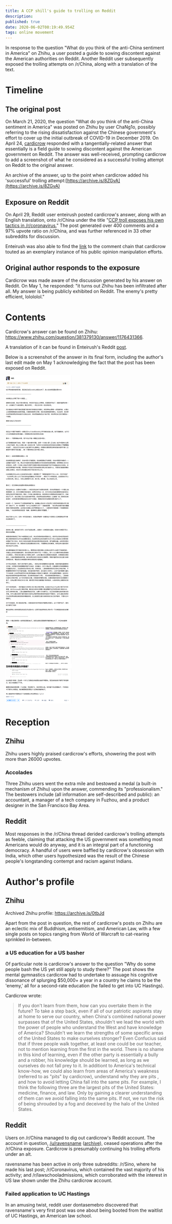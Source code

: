 ```yaml
---
title: A CCP shill's guide to trolling on Reddit
description: 
published: true
date: 2020-06-02T08:19:49.954Z
tags: online movement
---
```


In response to the question "What do you think of the anti-China sentiment in America" on Zhihu, a user posted a guide to sowing discontent against the American authorities on Reddit. Another Reddit user subsequently exposed the trolling attempts on /r/China, along with a translation of the text.

#  Timeline
## The original post
On March 21, 2020, the question  "What do you think of the anti-China sentiment in America" was posted on Zhihu by user ChaNg1o, possibly referring to the rising dissatisfaction against the Chinese government's effort to cover up the initial outbreak of COVID-19 in December 2019. On April 24, [cardicrow](https://www.zhihu.com/people/cardicrow) responded with a tangentially-related answer that essentially is a field guide to sowing discontent against the American government on Reddit. The answer was well-received, prompting cardicrow to add a screenshot of what he considered as a successful trolling attempt on Reddit to the original answer.

An archive of the answer, up to the point when cardicrow added his 'successful' trolling attempt:[https://archive.is/8ZGvA](https://archive.is/8ZGvA)

## Exposure on Reddit

On April 29, Reddit user enteirush posted cardicrow's answer, along with an English translation, onto /r/China under the title "[CCP troll exposes his own tactics in /r/coronavirus.](https://www.reddit.com/r/China/comments/gakn8r/ccp_troll_exposes_his_own_tactics_in_rcoronavirus/)" The post generated over 400 comments and a 97% upvote ratio on /r/China, and was further referenced in 33 other subreddits for discussion.

Enteirush was also able to find the [link](https://archive.is/N2Tx2) to the comment chain that cardicrow touted as an exemplary instance of his public opinion manipulation efforts.

## Original author responds to the exposure

Cardicrow was made aware of the discussion generated by his answer on Reddit. On May 1, he responded: "it turns out Zhihu has been infiltrated after all. My answer is being publicly exhibited on Reddit. The enemy's pretty efficient, lolololol."

# Contents
Cardicrow's answer can be found on Zhihu: https://www.zhihu.com/question/381379130/answer/1176431366.

A translation of it can be found in Enteirush's Reddit [post](https://www.reddit.com/r/China/comments/gakn8r/ccp_troll_exposes_his_own_tactics_in_rcoronavirus/).

Below is a screenshot of the answer in its final form, including the author's last edit made on May 1 acknowledging the fact that the post has been exposed on Reddit.

![reddit_trolling_guide.png](/screenshots/zhihu/reddit_trolling_guide.png)

# Reception

## Zhihu
Zhihu users highly praised cardicrow's efforts, showering the post with more than 26000 upvotes. 

### Accolades
Three Zhihu users went the extra mile and bestowed a medal (a built-in mechanism of Zhihu) upon the answer, commending its "professionalism." The bestowers include (all information are self-described and public): an accountant, a manager of a tech company in Fuzhou, and a product designer in the San Francisco Bay Area.

## Reddit
Most responses in the /r/China thread derided cardicrow's trolling attempts as feeble, claiming that attacking the US government was something most Americans would do anyway, and it is an integral part of a functioning democracy. A handful of users were baffled by cardicrow's obsession with India, which other users hypothesized was the result of the Chinese people's longstanding contempt and racism against Indians.


# Author's profile
## Zhihu
Archived Zhihu profile: https://archive.is/0tbJd

Apart from the post in question,  the rest of cardicrow's posts on Zhihu are an eclectic mix of Buddhism, antisemitism, and American Law, with a few single posts on topics ranging from World of Warcraft to cat-rearing sprinkled in-between. 

### a US education for a US basher

Of particular note is cardicrow's answer to the question "Why do some people bash the US yet still apply to study there?" The post shows the mental gymnastics cardicrow had to undertake to assuage his cognitive dissonance of splurging $50,000+ a year in a country he claims to be the 'enemy,' all for a second-rate education (he failed to get into UC Hastings).

Cardicrow wrote:
> If you don't learn from them, how can you overtake them in the future? To take a step back, even if all of our patriotic aspirants stay at home to serve our country, when China's combined national power surpasses that of the United States, shouldn't we lead the world with the power of people who understand the West and have knowledge of America? Shouldn't we learn the strengths of some specific areas of the United States to make ourselves stronger? 
Even Confucius said that if three people walk together, at least one could be our teacher, not to mention learning from the first in the world. There is no shame in this kind of learning, even if the other party is essentially a bully and a robber, his knowledge should be learned, as long as we ourselves do not fall prey to it. 
In additiont to America's technical know-how, we could also learn from areas of America's weakness (referred to as "pits" by cardicrow), understand why they are pits , and how to avoid letting China fall into the same pits. For example, I think the following three are the largest pits of the United States: medicine, finance, and law. Only by gaining a clearer understanding of them can we avoid falling into the same pits. If not, we run the risk of being shrouded by a fog and deceived by the halo of the United States.

## Reddit
Users on /r/China managed to dig out cardicrow's Reddit account. The account in question, [/u/ravensname](https://www.reddit.com/user/Ravensname/) ([archive](https://archive.is/qRhht)), ceased operations after the /r/China exposure. Cardicrow is presumably continuing his trolling efforts under an alt.

ravensname has been active in only three subreddits: /r/Sino, where he made his last post; /r/Coronavirus, which contained the vast majority of his activity; and /r/lawschooladmissions, which corroborated with the interest in US law shown under the Zhihu cardicrow account.

### Failed application to UC Hastings
In an amusing twist, reddit user dontasemebro discovered that ravensname's very first post was one about being booted from the waitlist of UC Hastings, an American law school.